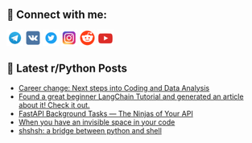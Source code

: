 ## 🔎 Connect with me:
[<img src="https://github.com/bullbesh/bullbesh/blob/main/images/Telegram.png" width="32" height="32" />](https://t.me/bullbesh)
[<img src="https://github.com/bullbesh/bullbesh/blob/main/images/VK.png" width="32" height="32" />](https://vk.com/bullbesh)
[<img src="https://github.com/bullbesh/bullbesh/blob/main/images/Twitter.png" width="32" height="32" />](https://twitter.com/bullbesh1)
[<img src="https://github.com/bullbesh/bullbesh/blob/main/images/Instagram.png" width="32" height="32" />](https://www.instagram.com/bullbesh)
[<img src="https://github.com/bullbesh/bullbesh/blob/main/images/Reddit.png" width="32" height="32" />](https://www.reddit.com/user/bullbesh)
[<img src="https://github.com/bullbesh/bullbesh/blob/main/images/YouTube.png" width="32" height="32" />](https://www.youtube.com/channel/UCtfjRs6uzgq5mfm8S06WTcg)

## 📕 Latest r/Python Posts
<!-- BLOG-POST-LIST:START -->
- [Career change: Next steps into Coding and Data Analysis](https://www.reddit.com/r/Python/comments/16qauuq/career_change_next_steps_into_coding_and_data/)
- [Found a great beginner LangChain Tutorial and generated an article about it! Check it out.](https://www.reddit.com/r/Python/comments/16qatdg/found_a_great_beginner_langchain_tutorial_and/)
- [FastAPI Background Tasks — The Ninjas of Your API](https://www.reddit.com/r/Python/comments/16q89p6/fastapi_background_tasks_the_ninjas_of_your_api/)
- [When you have an invisible space in your code](https://www.reddit.com/r/Python/comments/16q73es/when_you_have_an_invisible_space_in_your_code/)
- [shshsh: a bridge between python and shell](https://www.reddit.com/r/Python/comments/16q6gcw/shshsh_a_bridge_between_python_and_shell/)
<!-- BLOG-POST-LIST:END -->
